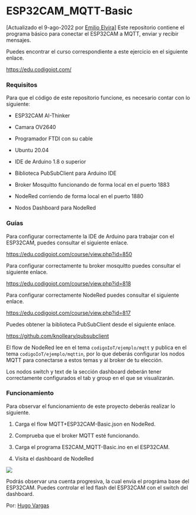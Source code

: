 # ESP32CAM_MQTT-Basic
[Actualizado el 9-ago-2022 por [Emilio Elvira](https://github.com/Emilio-Elvira)]
Este repositorio contiene el programa básico para conectar el ESP32CAM a MQTT, enviar y recibir mensajes.
 
Puedes encontrar el curso correspondiente a este ejercicio en el siguiente enlace.
  

https://edu.codigoiot.com/

  

### Requisitos
Para que el código de este repositorio funcione, es necesario contar con lo siguiente:
  
- ESP32CAM AI-Thinker

- Camara OV2640

- Programador FTDI con su cable

- Ubuntu 20.04

- IDE de Arduino 1.8 o superior

- Biblioteca PubSubClient para Arduino IDE

- Broker Mosquitto funcionando de forma local en el puerto 1883

- NodeRed corriendo de forma local en el puerto 1880

- Nodos Dashboard para NodeRed

  

### Guías

Para configurar correctamente la IDE de Arduino para trabajar con el ESP32CAM, puedes consultar el siguiente enlace.

https://edu.codigoiot.com/course/view.php?id=850

Para configurar correctamente tu broker mosquitto puedes consultar el siguiente enlace.
  
https://edu.codigoiot.com/course/view.php?id=818

Para configurar correctamente NodeRed puedes consultar el siguiente enlace.
  
https://edu.codigoiot.com/course/view.php?id=817

Puedes obtener la biblioteca PubSubClient desde el siguiente enlace.  

https://github.com/knolleary/pubsubclient

El flow de NodeRed lee en el tema `codigoIoT/ejemplo/mqtt` y publica en el tema `codigoIoT/ejemplo/mqttin`, por lo que deberás configurar los nodos MQTT para conectarse a estos temas y al broker de tu elección.
  
Los nodos switch y text de la sección dashboard deberán tener correctamente configurados el tab y group en el que se visualizarán.

### Funcionamiento

Para observar el funcionamiento de este proyecto deberás realizar lo siguiente.

  

1. Carga el flow MQTT+ESP32CAM-Basic.json en NodeRed.

2. Comprueba que el broker MQTT esté funcionando.

3. Carga el programa ES2CAM_MQTT-Basic.ino en el ESP32CAM.

4. Visita el dashboard de NodeRed

  

![](https://github.com/codigo-iot/ESP32CAM_MQTT-Basic/blob/main/esp32camMQTTbasic.jpg)

  

Podrás observar una cuenta progresiva, la cual envía el prográma base del ESP32CAM. Puedes controlar el led flash del ESP32CAM con el switch del dashboard.

  

Por: [Hugo Vargas](https://github.com/hugoescalpelo)
